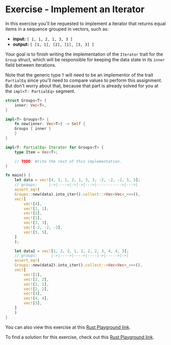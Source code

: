 # Exercise - Implement an Iterator

In this exercise you'll be requested to implement a iterator that returns equal items in a sequence grouped in vectors, such as:

- **input:** `[ 1, 1, 2, 1, 3, 3 ]`
- **output:** `[ [1, 1], [2], [1], [3, 3] ]`

Your goal is to finish writing the implementation of the `Iterator` trait for the `Group` struct,
which will be responsible for keeping the data state in its `inner` field between iterations.

Note that the generic type `T` will need to be an implementor of the trait `PartialEq` since you'll
need to compare values to perform this assignment. But don't worry about that, because that part is
already solved for you at the `impl<T: PartialEq>` segment.

```rust
struct Groups<T> {
    inner: Vec<T>,
}

impl<T> Groups<T> {
    fn new(inner: Vec<T>) -> Self {
	Groups { inner }
    }
}

impl<T: PartialEq> Iterator for Groups<T> {
    type Item = Vec<T>;

    // TODO: Write the rest of this implementation.
}

fn main() {
    let data = vec![4, 1, 1, 2, 1, 3, 3, -2, -2, -2, 5, 5];
    // groups:     |->|---->|->|->|--->|----------->|--->|
    assert_eq!(
	Groups::new(data).into_iter().collect::<Vec<Vec<_>>>(),
	vec![
	    vec![4],
	    vec![1, 1],
	    vec![2],
	    vec![1],
	    vec![3, 3],
	    vec![-2, -2, -2],
	    vec![5, 5],
	]
    );

    let data2 = vec![1, 2, 2, 1, 1, 2, 2, 3, 4, 4, 3];
    // groups:      |->|---->|---->|----|->|----->|->|
    assert_eq!(
	Groups::new(data2).into_iter().collect::<Vec<Vec<_>>>(),
	vec![
	    vec![1],
	    vec![2, 2],
	    vec![1, 1],
	    vec![2, 2],
	    vec![3],
	    vec![4, 4],
	    vec![3],
	]
    )
}
```

You can also view this exercise at this [Rust Playground link](https://play.rust-lang.org/?version=stable&mode=debug&edition=2018&gist=74f513d95c9eab321ec4b71bee7058ca).

To find a solution for this exercise, check out this [Rust Playground link](https://play.rust-lang.org/?version=stable&mode=debug&edition=2018&gist=ea40ee2c11b8fd3937e4a5a7362abea6).
